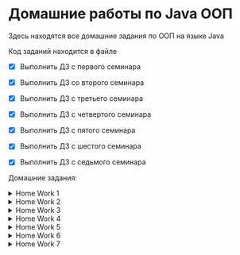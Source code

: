 # Домашние работы по Java ООП
Здесь находятся все домашние задания по ООП на языке Java

Код заданий находится в файле




- [x] Выполнить ДЗ с первого семинара
- [x] Выполнить ДЗ со второго семинара
- [x] Выполнить ДЗ с третьего семинара
- [x] Выполнить ДЗ с четвертого семинара
- [x] Выполнить ДЗ с пятого семинара
- [x] Выполнить ДЗ с шестого семинара
- [x] Выполнить ДЗ с седьмого семинара





Домашние задания:

<details><summary>Home Work 1</summary>

- Добавить в класс Animal методы двигаться(toGo), летать(fly), плавать(swim). Создать по два класса наследника Animal, умеющих летать, плавать, бегать. В файле readme.md в репозитории github (или ему подобных) описать какие проблемы в таком проектировании Вы увидели, там же написать возникшие при выполнении дз вопросы (если они есть).
</details>

<details><summary>Home Work 2</summary>

- Создать класс Doctor. Создайте интерфейсы Runnable, Flyable, Swimable. У интерфейсов должны быть
методы получения скорости заданного действия.

Добавьте наследников этим интерфейсам, но таким образом,
чтобы у каждого интерфейса было минимум по два наследника (при необходимости, добавьте в приложение новые классы)

У ветеринарной клиники добавьте методы получения всех бегающих, всех плавающих, всех говорящих и всех летающих и вообще всех животных.

Постарайтесь максимально логично переписать архитектуру проекта.

*Факультативное задание (особенно java-разработчикам). Установить gradle. Добавить lombok в зависимости, и заменить геттеры и сеттеры на аннотации. Если сделаете это задание, скопируйте код проекта в проект gradle.

</details>

<details><summary>Home Work 3</summary>

- Создать сет компонентов, и сделать так, чтобы в нем не было 2 одинаковых. (Специально создать два одинаковых компонента в Main и попытаться их добавить в сет)
- Set<Component> result = new HashSet<>(components); (подсказка переопределить методы equals и hashCode).
- Переписать compareTo так, чтобы если power лекарств равны, сравнение шло еще и по названиям компонентов лекарства

</details>

<details><summary>Home Work 4</summary>

Ознакомиться со статьей о LinkedList
Реализовать свой LinkedList с методами вставки в начало, конец списка, получения размера списка и получения элемента по индексу (можете добавить какие-то еще).
В качестве альтернативы вы можете переделать код из семинара, но так, чтобы у Вас был начальный capacity (что такое capacity обсуждаем в конце семинара)
Сдать можно оба задания, либо какое-то одно на выбор.
Если эти два задания для Вас очень сложные, попробуйте покрыть код из семинара тестами (все методы, причем подумайте о разных кейсах тестирования). Как писать unit-тесты и подключить библиотеку junit я рассказываю в конце семинара, после разбора дз :)
Все задания очень полезны и пригодяться в работе и при трудоустройстве

</details>

<details><summary>Home Work 5</summary>

- Доработать справочник пользователей, для удаления. Поработать над проектом.(не обязательно, желательно для java-разработчиков)
- Сделать сохранение в другом формате, например, не через запятую, а через точку с запятой, и разделителем - пустой строкой. Предусмотреть сохранение в старом формате. На ваше усмотрение (по вкусу), но что - то изменить надо.
- Попробуйте создать систему логирования.
(ВНЕСИТЕ СВОИ ИЗМЕНЕНИЯ В ПРОЕКТ, КОТОРЫЕ КАЖУТЬСЯ ЛОГИЧНЫМИ ВАМ.)

- Создать калькулятор для работы с рациональными и комплексными числами, организовать меню, добавив в него систему логирования

</details>

<details><summary>Home Work 6</summary>

- Подумать и исправить те принципы SOLID которые нарушены в пакете homework.
- Рефакторинг и\или оптимизация проекта предыдущего дз с учетом теоретических основ SOLID’а

Необязательные:
- Сделать Figure из srp1 абстрактным классом и продумать его структуру,
- Saver из srp2 параметризовать, чтобы работал с любыми объектами

</details>

<details><summary>Home Work 7</summary>
 - Дописать проект, "Записная книжка", содержащий работу с записками из консоли (можно прочитать все записки, создать одну записку, отредактировать записку, удалить, и прочитать одну записку по ID), записка содержит в себе как минимум 3 поля Id, заголовок и текст, можно добавить дату. Хранение по вашему выбору, можно в текстовом файле (или каждая записка в одном файле, как вам удобнее). Можно сделать по аналогии с программой из 5 урока. Если вы сделали записки к этому уроку, то добавить логирование.
  - Продумать, какие паттерны можно использовать в вашем проекте

</details>

